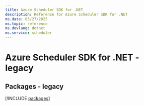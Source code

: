 ```yaml
---
title: Azure Scheduler SDK for .NET
description: Reference for Azure Scheduler SDK for .NET
ms.date: 03/27/2025
ms.topic: reference
ms.devlang: dotnet
ms.service: scheduler
---
```

# Azure Scheduler SDK for .NET - legacy
## Packages - legacy
[!INCLUDE [packages](scheduler-index.md)]
